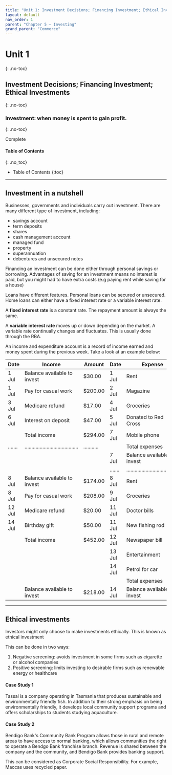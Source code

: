 ```yaml
---
title: "Unit 1: Investment Decisions; Financing Investment; Ethical Investments"
layout: default
nav_order: 1
parent: "Chapter 5 – Investing"
grand_parent: "Commerce"
---
```

# Unit 1
{: .no-toc}

## Investment Decisions; Financing Investment; Ethical Investments
{: .no-toc}

### Investment: when money is spent to gain profit.
{: .no-toc}

<label class="label label-green">Complete</label>

#### Table of Contents
{: .no_toc}

* Table of Contents
{:toc}

***

## Investment in a nutshell

Businesses, governments and individuals carry out investment. There are many different type of investment, including:

* savings account
* term deposits
* shares 
* cash management account
* managed fund
* property
* superannuation
* debentures and unsecured notes

Financing an investment can be done either through personal savings or borrowing. Advantages of saving for an investment means no interest is paid, but you might had to have extra costs (e.g paying rent while saving for a house)

Loans have different features. Personal loans can be secured or unsecured. Home loans can either have a fixed interest rate or a variable interest rate.

A **fixed interest rate** is a constant rate. The repayment amount is always the same.

A **variable interest rate** moves up or down depending on the market. A variable rate continually changes and fluctuates. This is usually done through the RBA.

An income and expenditure account is a record of income earned and money spent during the previous week. Take a look at an example below:

| Date    | Income                                  | Amount      | Date    | Expense                                | Amount    |
|---------|-----------------------------------------|-------------|---------|----------------------------------------|-----------|
| 1 Jul   | Balance available to invest             | $30.00      | 1 Jul   | Rent                                   | $60.00    |
| 1 Jul   | Pay for casual work                     | $200.00     | 2 Jul   | Magazine                               | $8.00     |
| 3 Jul   | Medicare refund                         | $17.00      | 4 Jul   | Groceries                              | $27.00    |
| 6 Jul   | Interest on deposit                     | $47.00      | 5 Jul   | Donated to Red Cross                   | $5.00     |
|         | Total income                            | $294.00     | 7 Jul   | Mobile phone                           | $20.00    |
| ....... | ....................................... | ........... |         | Total expenses                         | $120.00   |
|         |                                         |             | 7 Jul   | Balance available to invest            | $174.00   |
|         |                                         |             | ....... | ...................................... | ......... |
| 8 Jul   | Balance available to invest             | $174.00     | 8 Jul   | Rent                                   | $60.00    |
| 8 Jul   | Pay for casual work                     | $208.00     | 9 Jul   | Groceries                              | $29.00    |
| 12 Jul  | Medicare refund                         | $20.00      | 11 Jul  | Doctor bills                           | $18.00    |
| 14 Jul  | Birthday gift                           | $50.00      | 11 Jul  | New fishing rod                        | $50.00    |
|         | Total income                            | $452.00     | 12 Jul  | Newspaper bill                         | $18.00    |
|         |                                         |             | 13 Jul  | Entertainment                          | $36.00    |
|         |                                         |             | 14 Jul  | Petrol for car                         | $23.00    |
|         |                                         |             |         | Total expenses                         | $234.00   |
|         | Balance available to invest             | $218.00     | 14 Jul  | Balance available to invest            | $218.00   |

***

## Ethical investments

Investors might only choose to make investments ethically. This is known as ethical investment

This can be done in two ways:

1. Negative screening: avoids investment in some firms such as cigarette or alcohol companies
2. Positive screening: limits investing to desirable firms such as renewable energy or healthcare

#### Case Study 1

Tassal is a company operating in Tasmania that produces sustainable and environmentally friendly fish. In addition to their strong emphasis on being environmentally friendly, it develops local community support programs and offers scholarships to students studying aquaculture.

#### Case Study 2

Bendigo Bank's Community Bank Program allows those in rural and remote areas to have access to normal banking, which allows communities the right to operate a Bendgo Bank franchise branch. Revenue is shared between the company and the community, and Bendigo Bank provides banking support.

This can be considered as Corporate Social Responsibility. For example, Maccas uses recycled paper.

